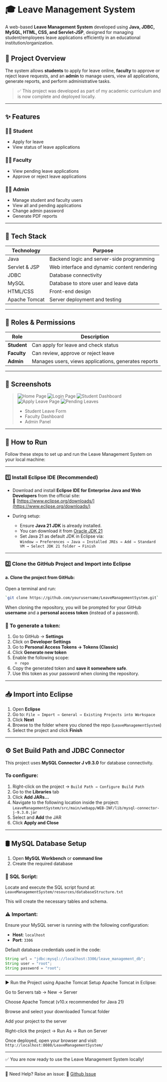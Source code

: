 # 🎓 Leave Management System

A web-based **Leave Management System** developed using **Java, JDBC, MySQL, HTML, CSS, and Servlet-JSP**, designed for managing student/employees leave applications efficiently in an educational institution/organization.

## 📌 Project Overview

The system allows **students** to apply for leave online, **faculty** to approve or reject leave requests, and an **admin** to manage users, view all applications, generate reports, and perform administrative tasks.

> ✅ This project was developed as part of my academic curriculum and is now complete and deployed locally.

---

## ✨ Features

### 👩‍🎓 Student
- Apply for leave
- View status of leave applications

### 👨‍🏫 Faculty
- View pending leave applications
- Approve or reject leave applications

### 👩‍💼 Admin
- Manage student and faculty users
- View all and pending applications
- Change admin password
- Generate PDF reports

---

## 🧰 Tech Stack

| Technology | Purpose |
|------------|---------|
| Java       | Backend logic and server-side programming |
| Servlet & JSP | Web interface and dynamic content rendering |
| JDBC       | Database connectivity |
| MySQL      | Database to store user and leave data |
| HTML/CSS   | Front-end design |
| Apache Tomcat | Server deployment and testing |

---

## 🔐 Roles & Permissions

| Role     | Description |
|----------|-------------|
| **Student** | Can apply for leave and check status |
| **Faculty** | Can review, approve or reject leave |
| **Admin**   | Manages users, views applications, generates reports |

---

## 📸 Screenshots

> ![Home Page](src/main/webapp/images/homePage.png)
> ![Login Page](src/main/webapp/images/loginPage.png)
> ![Student Dashboard](src/main/webapp/images/studentDashboard.png)
> ![Apply Leave Page](src/main/webapp/images/applyLeavePage.png)
> ![Pending Leaves](src/main/webapp/images/pendingLeaves.png)
> - Student Leave Form  
> - Faculty Dashboard  
> - Admin Panel  

---

## 📝 How to Run

Follow these steps to set up and run the Leave Management System on your local machine:

---

### 1️⃣ Install Eclipse IDE (Recommended)

- Download and install **Eclipse IDE for Enterprise Java and Web Developers** from the official site:  
  🔗 [https://www.eclipse.org/downloads/](https://www.eclipse.org/downloads/)

- During setup:
  - Ensure **Java 21 JDK** is already installed.
  - You can download it from [Oracle JDK 21](https://www.oracle.com/java/technologies/javase/jdk21-archive-downloads.html)
  - Set Java 21 as default JDK in Eclipse via:  
    `Window → Preferences → Java → Installed JREs → Add → Standard VM → Select JDK 21 folder → Finish`

---

### 2️⃣ Clone the GitHub Project and Import into Eclipse

#### a. Clone the project from GitHub:

Open a terminal and run:

```bash
`git clone https://github.com/yourusername/LeaveManagementSystem.git`
```
When cloning the repository, you will be prompted for your GitHub **username** and a **personal access token** (instead of a password).

### 📌 To generate a token:
1. Go to GitHub → **Settings**
2. Click on **Developer Settings**
3. Go to **Personal Access Tokens → Tokens (Classic)**
4. Click **Generate new token**
5. Enable the following scope:
   - `repo`
6. Copy the generated token and **save it somewhere safe**.
7. Use this token as your password when cloning the repository.

---

## 📥 Import into Eclipse

1. Open **Eclipse**
2. Go to: `File → Import → General → Existing Projects into Workspace`
3. Click **Next**
4. Browse to the folder where you cloned the repo (`LeaveManagementSystem`)
5. Select the project and click **Finish**

---

## ⚙️ Set Build Path and JDBC Connector

This project uses **MySQL Connector J v9.3.0** for database connectivity.

### To configure:
1. Right-click on the project → `Build Path → Configure Build Path`
2. Go to the **Libraries** tab
3. Click **Add JARs...**
4. Navigate to the following location inside the project: `LeaveManagementSystem/src/main/webapp/WEB-INF/lib/mysql-connector-j-9.3.0.jar`
5. Select and **Add** the JAR
6. Click **Apply and Close**

---

## 🛢️ MySQL Database Setup

1. Open **MySQL Workbench** or **command line**
2. Create the required database

### 📂 SQL Script:

Locate and execute the SQL script found at: `LeaveManagementSystem/resources/databaseStructure.txt`


This will create the necessary tables and schema.

### ⚠️ Important:

Ensure your MySQL server is running with the following configuration:

- **Host**: `localhost`
- **Port**: `3306`

Default database credentials used in the code:

```java
String url = "jdbc:mysql://localhost:3306/leave_management_db";
String user = "root";
String password = "root";
```
---

▶️ Run the Project using Apache Tomcat
Setup Apache Tomcat in Eclipse:

Go to Servers tab → New → Server

Choose Apache Tomcat (v10.x recommended for Java 21)

Browse and select your downloaded Tomcat folder

Add your project to the server

Right-click the project → Run As → Run on Server

Once deployed, open your browser and visit: `http://localhost:8080/LeaveManagementSystem/`

---

✅ You are now ready to use the Leave Management System locally!

--- 

🙋 Need Help?
Raise an issue: 🔗 [Github Issue](https://github.com/connect-psr/LeaveManagementSystem/issues) 



